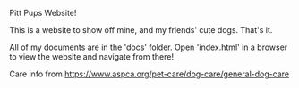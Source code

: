 Pitt Pups Website!

This is a website to show off mine, and my friends' cute dogs. That's it.

All of my documents are in the 'docs' folder. Open 'index.html' in a browser to view the website and navigate from there!


Care info from https://www.aspca.org/pet-care/dog-care/general-dog-care
